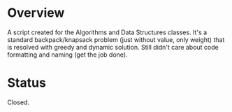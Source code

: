 # Overview
A script created for the Algorithms and Data Structures classes. It's a standard backpack/knapsack problem (just without value, only weight) that is resolved with greedy and dynamic solution. Still didn't care about code formatting and naming (get the job done).

# Status
Closed.
